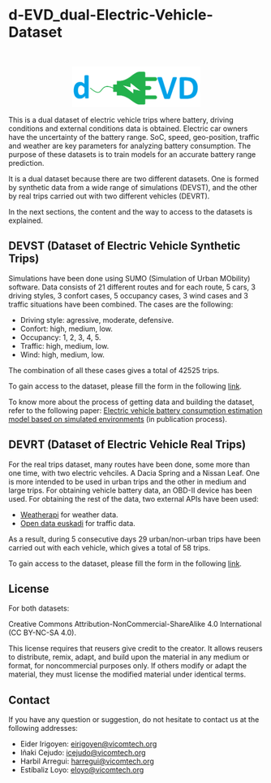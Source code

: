 # d-EVD_dual-Electric-Vehicle-Dataset

<!-- PROJECT LOGO -->
<br />
<p align="center">
  <a href="https://github.com/Vicomtech/d-EVD_dual-Electric-Vehicle-Dataset">
    <img src="logo.png" alt="Logo" height="80">
  </a>    
</p>

This is a dual dataset of electric vehicle trips where battery, driving conditions and external conditions data is obtained. Electric car owners have the uncertainty of the battery range. SoC, speed, geo-position, traffic and weather are key parameters for analyzing battery consumption. The purpose of these datasets is to train models for an accurate battery range prediction. 

It is a dual dataset because there are two different datasets. One is formed by synthetic data from a wide range of simulations (DEVST), and the other by real trips carried out with two different vehicles (DEVRT).

In the next sections, the content and the way to access to the datasets is explained.


## DEVST (Dataset of Electric Vehicle Synthetic Trips)

Simulations have been done using SUMO (Simulation of Urban MObility) software. Data consists of 21 different routes and for each route, 5 cars, 3 driving styles, 3 confort cases, 5 occupancy cases, 3 wind cases and 3 traffic situations have been combined. The cases are the following:

* Driving style: agressive, moderate, defensive.
* Confort: high, medium, low.
* Occupancy: 1, 2, 3, 4, 5.
* Traffic: high, medium, low.
* Wind: high, medium, low.

The combination of all these cases gives a total of 42525 trips.

To gain access to the dataset, please fill the form in the following [link](https://opendatasets.vicomtech.org/di23-devst-dataset-of-electric-vehicle-simulated-trips/d913b9ff).

To know more about the process of getting data and building the dataset, refer to the following paper: [Electric vehicle battery consumption estimation model based on simulated environments](https://www.vicomtech.org/en) (in publication process).

## DEVRT (Dataset of Electric Vehicle Real Trips)

For the real trips dataset, many routes have been done, some more than one time, with two electric vehciles. A Dacia Spring and a Nissan Leaf. One is more intended to be used in urban trips and the other in medium and large trips. For obtaining vehicle battery data, an OBD-II device has been used. For obtaining the rest of the data, two external APIs have been used: 
* [Weatherapi](https://www.weatherapi.com/) for weather data.
* [Open data euskadi](https://opendata.euskadi.eus/) for traffic data.

As a result, during 5 consecutive days 29 urban/non-urban trips have been carried out with each vehicle, which gives a total of 58 trips.


To gain access to the dataset, please fill the form in the following [link](https://opendatasets.vicomtech.org/di23-devrt-dataset-of-electric-vehicle-real-trips/85b07c75).

<!--To know more about the process of getting data and building the dataset, refer to the following [paper](https://www.vicomtech.org/en). -->

## License
For both datasets:

Creative Commons Attribution-NonCommercial-ShareAlike 4.0 International (CC BY-NC-SA 4.0).

This license requires that reusers give credit to the creator. It allows reusers to distribute, remix, adapt, and build upon the material in any medium or format, for noncommercial purposes only. If others modify or adapt the material, they must license the modified material under identical terms.

## Contact

If you have any question or suggestion, do not hesitate to contact us at the following addresses:

* Eider Irigoyen: eirigoyen@vicomtech.org
* Iñaki Cejudo: icejudo@vicomtech.org
* Harbil Arregui: harregui@vicomtech.org
* Estíbaliz Loyo: eloyo@vicomtech.org 
